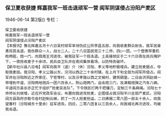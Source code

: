 ### 保卫夏收获捷  辉嘉我军一班击退顽军一营  阎军阴谋侵占汾阳产麦区

1946-06-14
第2版()
专栏：

    保卫夏收获捷
    辉嘉我军一班击退顽军一营
    阎军阴谋侵占汾阳产麦区
    【本报讯】豫北辉嘉五月十六日吴村顽军率领伪区公所李昌五部，向我收麦群众射击，我军民奋勇将其击退，我伤群众一人，战士二人。二十八日国民党三十二师，四○一团，一个营携带重机枪两挺，炮一门，向我南王河进攻，被我驻军一个班击退。土高接顽区于二十六日夜在民兵掩护下，一夜抢收麦子十余顷，民兵自卫队并在夜间集体看场，以防特务破坏。
    【新华社兴县八日电】阎军向我平（遥）介（休）汾阳、孝义等地积极增兵。建立抢麦据点，夺取我麦田。我汾阳、孝义公路以东，汾河以西之二十余村镇，在上月下旬全部为阎军所侵占。阎军并在汾阳附近之乔家庄、宁官等村，以及汾孝路以西之文候村，建筑碉堡。二日由洪洞赵城一带增到平遥、汾阳两地炮兵一团六百余人，附山炮两门，迫击炮三门，及满载炮弹之汽车八辆。平遥阎方县长亦正忙于组织“抢麦突击队”。下令铁匠打两千把镰刀，定制三千条麻绳。汾阳七十师师长刘效增，近召开党政军会议，布置向我进攻抢麦，企图侵占我汾阳平川全部产麦区。汾阳阎方县政府亦勒令各村赶制云梯，抓丁一万人抢麦抢运，二日拂揭二零八团一部五十余人，向我望春村（汾阳城东十里余）驻军进攻。四日，二零八团复以三百余人，向我城北再次进攻，均被我击退。

